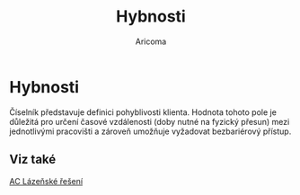 ﻿---
    title: "Hybnosti"
    author: Aricoma
    ms.date: 04/30/2018
    ms.topic: article
    ms.prod: dynamics-nav-2017
    ms.contentlocale: cs-cz
    ms.lasthandoff: 04/30/2018
---

# Hybnosti

Číselník představuje definici pohyblivosti klienta. Hodnota tohoto pole je důležitá pro určení časové vzdálenosti (doby nutné na fyzický přesun) mezi jednotlivými pracovišti a zároveň umožňuje vyžadovat bezbariérový přístup. 


## <a name="see-also"></a>Viz také
[AC Lázeňské řešení](ac-spa-solution.md)